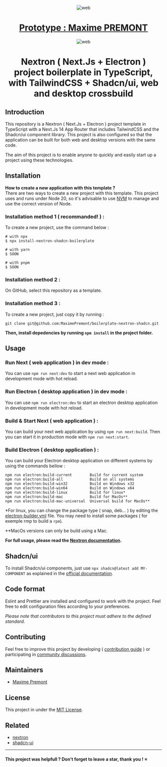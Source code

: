 <p align="center"><img alt="web" src=".github/assets/web.png"></p>
<h1 align="center"><a href="https://github.com/MaximePremont/boilerplate-nextron-shadcn">Prototype : Maxime PREMONT</a></h1>
<p align="center"><img alt="web" src=".github/assets/desktop.png"></p>
<h1 align="center">Nextron ( Next.Js + Electron ) project boilerplate in TypeScript, with TailwindCSS + Shadcn/ui, web and desktop crossbuild</h1>

## Introduction
This repository is a Nextron ( Next.Js + Electron ) project template in TypeScript with a Next.Js 14 App Router that includes TailwindCSS and the Shadcn/ui component library. This project is also configured so that the application can be built for both web and desktop versions with the same code.

The aim of this project is to enable anyone to quickly and easily start up a project using these technologies.
## Installation
**How to create a new application with this template ?**  
There are two ways to create a new project with this template. This project uses and runs under Node 20, so it's advisable to use [NVM](https://github.com/nvm-sh/nvm) to manage and use the correct version of Node.
### Installation method 1 ( recommanded! ) :
To create a new project, use the command below :
```
# with npx
$ npx install-nextron-shadcn-boilerplate

# with yarn
$ SOON

# with pnpm
$ SOON
```
### Installation method 2 :
On GitHub, select this repository as a template.
### Installation method 3 :
To create a new project, just copy it by running :
```
git clone git@github.com:MaximePremont/boilerplate-nextron-shadcn.git
```
**Then, install depedencies by running `npm install` in the project folder.**
## Usage
### Run Next ( web application ) in dev mode :
You can use `npm run next:dev` to start a next web application in development mode with hot reload.
### Run Electron ( desktop application ) in dev mode :
You can use `npm run electron:dev` to start an electron desktop application in development mode with hot reload.
### Build & Start Next ( web application ) :
You can build your next web application by using `npm run next:build`. Then you can start it in production mode with `npm run next:start`.
### Build Electron ( desktop application ) :
You can build your Electron desktop application on different systems by using the commands bellow :
```
npm run electron:build-current        Build for current system
npm run electron:build-all            Build on all systems
npm run electron:build-win32          Build on Windows x32
npm run electron:build-win64          Build on Windows x64
npm run electron:build-linux          Build for linux*
npm run electron:build-mac            Build for MacOs**
npm run electron:build-mac-universal  Universal build for MacOs**
```
*For linux, you can change the package type ( snap, deb... ) by editing the [electron-builder.yml](./electron-builder.yml) file. You may need to install some packages ( for exemple rmp to build a `rpm`).

**MacOs versions can only be build using a Mac.

**For full usage, please read the [Nextron documentation](https://github.com/saltyshiomix/nextron).**
## Shadcn/ui
To install Shadcn/ui components, just use `npx shadcn@latest add MY-COMPONENT` as explained in the [official documentation](https://ui.shadcn.com/docs/installation/next).
## Code format
Eslint and Prettier are installed and configured to work with the project. Feel free to edit configuration files according to your preferences.

_Please note that contributors to this project must adhere to the defined standard._
## Contributing
Feel free to improve this project by developing ( [contribution guide](#) ) or participating in [community discussions](https://github.com/MaximePremont/boilerplate-nextron-shadcn/discussions).
## Maintainers
- [Maxime Premont](https://github.com/MaximePremont)
## License
This project in under the [MIT License](./LICENSE).
## Related
- [nextron](https://github.com/saltyshiomix/nextron)
- [shadcn-ui](https://github.com/shadcn-ui/ui)

---

#### This project was helpfull ? Don't forget to leave a star, thank you ! ⭐
